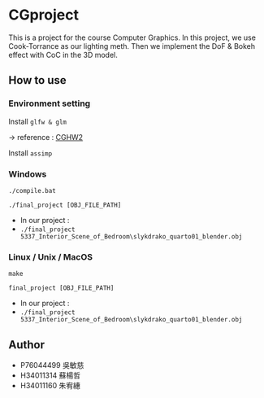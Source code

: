 # CGproject
This is a project for the course Computer Graphics.
In this project, we use Cook-Torrance as our lighting meth.
Then we implement the DoF & Bokeh effect with CoC in the 3D model.

## How to use

### Environment setting
Install `glfw & glm`

 -> reference : [CGHW2](https://hackpad.com/CGHW2-IbLuMM0Otih)
 
Install `assimp`

### Windows
`./compile.bat`

`./final_project [OBJ_FILE_PATH]`

* In our project :
*  `./final_project 5337_Interior_Scene_of_Bedroom\slykdrako_quarto01_blender.obj`


### Linux / Unix / MacOS
`make`

`final_project [OBJ_FILE_PATH]`

* In our project : 
* `./final_project 5337_Interior_Scene_of_Bedroom\slykdrako_quarto01_blender.obj`

## Author
* P76044499 吳敏慈
* H34011314 蘇楊哲
* H34011160 朱宥繐
